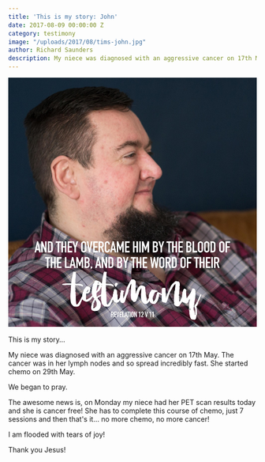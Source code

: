 ```yaml
---
title: 'This is my story: John'
date: 2017-08-09 00:00:00 Z
category: testimony
image: "/uploads/2017/08/tims-john.jpg"
author: Richard Saunders
description: My niece was diagnosed with an aggressive cancer on 17th May. The cancer was in her lymph nodes and so spread incredibly fast. She started chemo on 29th May.
---
```



![A photo of John with text of Revelation 12:11 overlaid](/uploads/2017/08/tims-john.jpg)

This is my story…

My niece was diagnosed with an aggressive cancer on 17th May. The cancer was in her lymph nodes and so spread incredibly fast. She started chemo on 29th May.

We began to pray.

The awesome news is, on Monday my niece had her PET scan results today and she is cancer free! She has to complete this course of chemo, just 7 sessions and then that's it… no more chemo, no more cancer!

I am flooded with tears of joy!

Thank you Jesus!
